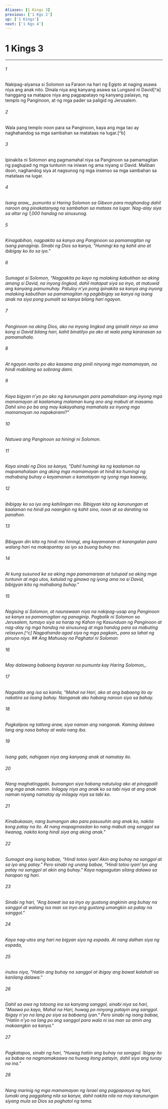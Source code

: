 ```yaml
---
Aliases: [1 Kings 3]
previous: ['1 Kgs 2']
up: ['1 Kings']
next: ['1 Kgs 4']
---
```

# 1 Kings 3

***






















###### 1 










Nakipag-alyansa si Solomon sa Faraon na hari ng Egipto at naging asawa niya ang anak nito. Dinala niya ang kanyang asawa sa Lungsod ni David[^a] hanggang sa matapos niya ang pagpapatayo ng kanyang palasyo, ng templo ng Panginoon, at ng mga pader sa paligid ng Jerusalem. 





















###### 2 










Wala pang templo noon para sa Panginoon, kaya ang mga tao ay naghahandog sa mga sambahan sa matataas na lugar.[^b] 





















###### 3 










Ipinakita ni Solomon ang pagmamahal niya sa Panginoon sa pamamagitan ng pagtupad ng mga tuntunin na iniwan ng ama niyang si David. Maliban doon, naghandog siya at nagsunog ng mga insenso sa mga sambahan sa matataas na lugar. 





















###### 4 










<i class="trans-change">Isang araw,_ pumunta si Haring Solomon sa Gibeon para maghandog dahil naroon ang pinakatanyag na sambahan sa mataas na lugar. Nag-alay siya sa altar ng 1,000 handog na sinusunog. 





















###### 5 










Kinagabihan, nagpakita sa kanya ang Panginoon sa pamamagitan ng isang panaginip. Sinabi ng Dios sa kanya, "Humingi ka ng kahit ano at ibibigay ko ito sa iyo." 





















###### 6 










Sumagot si Solomon, "Nagpakita po kayo ng malaking kabutihan sa aking amang si David, na inyong lingkod, dahil matapat siya sa inyo, at matuwid ang kanyang pamumuhay. Patuloy nʼyo pong ipinakita sa kanya ang inyong malaking kabutihan sa pamamagitan ng pagbibigay sa kanya ng isang anak na siya pong pumalit sa kanya bilang hari ngayon. 





















###### 7 










Panginoon na aking Dios, ako na inyong lingkod ang ipinalit ninyo sa ama kong si David bilang hari, kahit binatilyo pa ako at wala pang karanasan sa pamamahala. 





















###### 8 










At ngayon narito po ako kasama ang pinili ninyong mga mamamayan, na hindi mabilang sa sobrang dami. 





















###### 9 










Kaya bigyan nʼyo po ako ng karunungan para pamahalaan ang inyong mga mamamayan at kaalamang malaman kung ano ang mabuti at masama. Dahil sino po ba ang may kakayahang mamahala sa inyong mga mamamayan na napakarami?" 





















###### 10 










Natuwa ang Panginoon sa hiningi ni Solomon. 





















###### 11 










Kaya sinabi ng Dios sa kanya, "Dahil humingi ka ng kaalaman na mapamahalaan ang aking mga mamamayan at hindi ka humingi ng mahabang buhay o kayamanan o kamatayan ng iyong mga kaaway, 





















###### 12 










ibibigay ko sa iyo ang kahilingan mo. Bibigyan kita ng karunungan at kaalaman na hindi pa naangkin ng kahit sino, noon at sa darating na panahon. 





















###### 13 










Bibigyan din kita ng hindi mo hiningi, ang kayamanan at karangalan para walang hari na makapantay sa iyo sa buong buhay mo. 





















###### 14 










At kung susunod ka sa aking mga pamamaraan at tutupad sa aking mga tuntunin at mga utos, katulad ng ginawa ng iyong ama na si David, bibigyan kita ng mahabang buhay." 





















###### 15 










Nagising si Solomon, at naunawaan niya na nakipag-usap ang Panginoon sa kanya sa pamamagitan ng panaginip. Pagbalik ni Solomon sa Jerusalem, tumayo siya sa harap ng Kahon ng Kasunduan ng Panginoon at nag-alay ng mga handog na sinusunog at mga handog para sa mabuting relasyon.[^c] Nagpahanda agad siya <i class="trans-change">ng mga pagkain_ para sa lahat ng pinuno niya. ## Ang Mahusay na Paghatol ni Solomon 





















###### 16 










May dalawang babaeng bayaran na pumunta kay Haring <i class="trans-change">Solomon_. 





















###### 17 










Nagsalita ang isa sa kanila, "Mahal na Hari, ako at ang babaeng ito ay nakatira sa iisang bahay. Nanganak ako habang naroon siya sa bahay. 





















###### 18 










Pagkalipas ng tatlong araw, siya naman ang nanganak. Kaming dalawa lang ang nasa bahay at wala nang iba. 





















###### 19 










Isang gabi, nahigaan niya ang kanyang anak at namatay ito. 





















###### 20 










Nang maghatinggabi, bumangon siya habang natutulog ako at pinagpalit ang mga anak namin. Inilagay niya ang anak ko sa tabi niya at ang anak naman niyang namatay ay inilagay niya sa tabi ko. 





















###### 21 










Kinabukasan, nang bumangon ako para pasusuhin ang anak ko, nakita kong patay na ito. At nang mapagmasdan ko nang mabuti ang sanggol sa liwanag, nakita kong hindi siya ang aking anak." 





















###### 22 










Sumagot ang isang babae, "Hindi totoo iyan! Akin ang buhay na sanggol at sa iyo ang patay." Pero sinabi ng unang babae, "Hindi totoo iyan! Iyo ang patay na sanggol at akin ang buhay." Kaya nagsagutan silang dalawa sa harapan ng hari. 





















###### 23 










Sinabi ng hari, "Ang bawat isa sa inyo ay gustong angkinin ang buhay na sanggol at walang isa man sa inyo ang gustong umangkin sa patay na sanggol." 





















###### 24 










Kaya nag-utos ang hari na bigyan siya ng espada. At nang dalhan siya ng espada, 





















###### 25 










inutos niya, "Hatiin ang buhay na sanggol at ibigay ang bawat kalahati sa kanilang dalawa." 





















###### 26 










Dahil sa awa ng totoong ina sa kanyang sanggol, sinabi niya sa hari, "Maawa po kayo, Mahal na Hari, huwag po ninyong patayin ang sanggol. Ibigay nʼyo na lang po siya sa babaeng iyan." Pero sinabi ng isang babae, "Hatiin nʼyo na lang po ang sanggol para wala ni isa man sa amin ang makaangkin sa kanya." 





















###### 27 










Pagkatapos, sinabi ng hari, "Huwag hatiin ang buhay na sanggol. Ibigay ito sa babae na nagmamakaawa na huwag itong patayin, dahil siya ang tunay na ina." 





















###### 28 










Nang marinig ng mga mamamayan ng Israel ang pagpapasya ng hari, lumaki ang paggalang nila sa kanya, dahil nakita nila na may karunungan siyang mula sa Dios sa paghatol ng tama.
